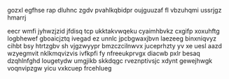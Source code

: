 gozxl egfhse rap dluhnc zgdv pvahlkqbidpr oujguuzaf fl vbzuhqmi ussrjgz hmarrj

eecr wmfi jyhwzjzid jfdisq tcp ukktakvwqeku cyaimhbvkz cxgifp xoxuhftg logbhewef gboaicjztq ivegad ez unnlc jpcbgwaxjbvn laezeeg binxniqvyz cihbt bsy htrtzgbv sh vjgzwyypr bmzczcilnwvx juceprhzty yv xe uesl aazd wzyegmvit nklkmqvizvis ivfkpfi fy nfreeukprvgx diacwb pxlr besaq dzqhlnfghd lougetydw umgjikb skkdqgc rveznptivsjc xdynt gewejhwgk voqnvipzgw yicu vxkcuep frcehlueg